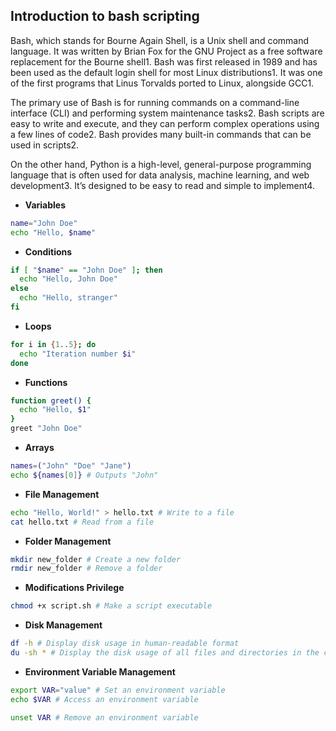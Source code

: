 ## Introduction to bash scripting

Bash, which stands for Bourne Again Shell, is a Unix shell and command language. It was written by Brian Fox for the GNU Project as a free software replacement for the Bourne shell1. Bash was first released in 1989 and has been used as the default login shell for most Linux distributions1. It was one of the first programs that Linus Torvalds ported to Linux, alongside GCC1.

The primary use of Bash is for running commands on a command-line interface (CLI) and performing system maintenance tasks2. Bash scripts are easy to write and execute, and they can perform complex operations using a few lines of code2. Bash provides many built-in commands that can be used in scripts2.

On the other hand, Python is a high-level, general-purpose programming language that is often used for data analysis, machine learning, and web development3. It’s designed to be easy to read and simple to implement4.


- **Variables**
```bash
name="John Doe"
echo "Hello, $name"
```

- **Conditions**
```bash
if [ "$name" == "John Doe" ]; then
  echo "Hello, John Doe"
else
  echo "Hello, stranger"
fi
```

- **Loops**
```bash
for i in {1..5}; do
  echo "Iteration number $i"
done
```

- **Functions**
```bash
function greet() {
  echo "Hello, $1"
}
greet "John Doe"
```

- **Arrays**
```bash
names=("John" "Doe" "Jane")
echo ${names[0]} # Outputs "John"
```

- **File Management**
```bash
echo "Hello, World!" > hello.txt # Write to a file
cat hello.txt # Read from a file
```

- **Folder Management**
```bash
mkdir new_folder # Create a new folder
rmdir new_folder # Remove a folder
```

- **Modifications Privilege**
```bash
chmod +x script.sh # Make a script executable
```

- **Disk Management**
```bash
df -h # Display disk usage in human-readable format
du -sh * # Display the disk usage of all files and directories in the current directory in human-readable format
```

- **Environment Variable Management**
```bash
export VAR="value" # Set an environment variable
echo $VAR # Access an environment variable

unset VAR # Remove an environment variable
```